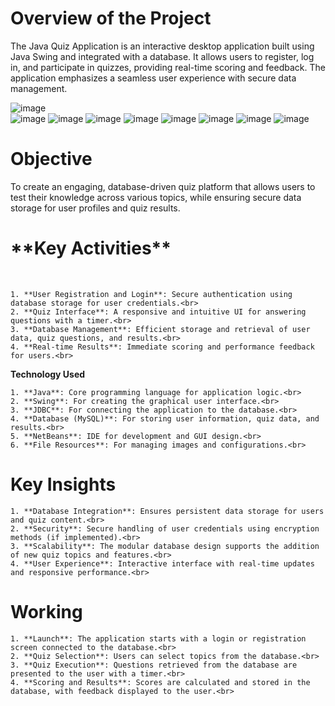 # **Overview of the Project**<br>
The Java Quiz Application is an interactive desktop application built using Java Swing and integrated with a database. It allows users to register, log in, and participate in quizzes, providing real-time scoring and feedback. The application emphasizes a seamless user experience with secure data management.<br>


![image](https://github.com/user-attachments/assets/38d8c7af-c41c-44db-8815-6ca2fc6b5645)   <br>    ![image](https://github.com/user-attachments/assets/61918c4b-fe84-4db4-879e-58e5af5e5bb8)
     ![image](https://github.com/user-attachments/assets/e1c3eb3d-95b5-4c76-a9fc-41105e2e9063)
 ![image](https://github.com/user-attachments/assets/cfcb843b-c4dd-46f5-8420-914e4cdab372)
![image](https://github.com/user-attachments/assets/a52c578f-06e4-4541-b207-bdfcc37094a1)
![image](https://github.com/user-attachments/assets/d70c5951-3ffa-4912-af92-bcf7450abc87)
![image](https://github.com/user-attachments/assets/446866ab-4afd-49db-81ca-6e01ebfd9e7c)
![image](https://github.com/user-attachments/assets/163126ee-c568-4ac6-b7ce-7ffc515580e1)
![image](https://github.com/user-attachments/assets/2f1aeaa2-c6ce-425a-b201-83c78b553001)



# **Objective**<br>
 To create an engaging, database-driven quiz platform that allows users to test their knowledge across various topics, while ensuring secure data storage for user profiles and quiz results.<br>


<h1>**Key Activities**</h1><br>

	1. **User Registration and Login**: Secure authentication using database storage for user credentials.<br>
	2. **Quiz Interface**: A responsive and intuitive UI for answering questions with a timer.<br>
	3. **Database Management**: Efficient storage and retrieval of user data, quiz questions, and results.<br>
	4. **Real-time Results**: Immediate scoring and performance feedback for users.<br>


 **Technology Used**<br>

	1. **Java**: Core programming language for application logic.<br>
	2. **Swing**: For creating the graphical user interface.<br>
	3. **JDBC**: For connecting the application to the database.<br>
	4. **Database (MySQL)**: For storing user information, quiz data, and results.<br>
	5. **NetBeans**: IDE for development and GUI design.<br>
	6. **File Resources**: For managing images and configurations.<br>


# **Key Insights**<br>

	1. **Database Integration**: Ensures persistent data storage for users and quiz content.<br>
	2. **Security**: Secure handling of user credentials using encryption methods (if implemented).<br>
	3. **Scalability**: The modular database design supports the addition of new quiz topics and features.<br>
	4. **User Experience**: Interactive interface with real-time updates and responsive performance.<br>


# **Working**<br>

	1. **Launch**: The application starts with a login or registration screen connected to the database.<br>
	2. **Quiz Selection**: Users can select topics from the database.<br>
	3. **Quiz Execution**: Questions retrieved from the database are presented to the user with a timer.<br>
	4. **Scoring and Results**: Scores are calculated and stored in the database, with feedback displayed to the user.<br>

